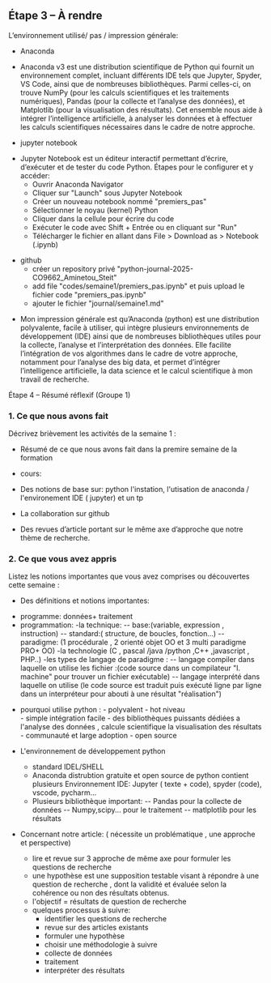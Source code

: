## Étape 3 – À rendre
L’environnement utilisé/  pas / impression générale:
* Anaconda
- Anaconda v3 est une distribution scientifique de Python qui fournit un environnement complet, incluant différents IDE tels que Jupyter,
  Spyder, VS Code, ainsi que de nombreuses bibliothèques. Parmi celles-ci, on trouve NumPy (pour les calculs scientifiques et les traitements numériques), 
  Pandas (pour la collecte et l’analyse des données), et Matplotlib (pour la visualisation des résultats). Cet ensemble nous aide à intégrer 
  l’intelligence artificielle, à analyser les données et à effectuer les calculs scientifiques nécessaires dans le cadre de notre approche.

* jupyter notebook 

- Jupyter Notebook est un éditeur interactif permettant d’écrire, d’exécuter et de tester du code Python. Étapes pour le configurer et y accéder:
   - Ouvrir Anaconda Navigator  
   - Cliquer sur "Launch" sous Jupyter Notebook 
   - Créer un nouveau notebook nommé "premiers_pas"
   - Sélectionner le noyau (kernel) Python
   - Cliquer dans la cellule pour écrire du code
   - Exécuter le code avec Shift + Entrée ou en cliquant sur "Run"
   - Télécharger le fichier en allant dans File > Download as > Notebook (.ipynb) 
* github 
   - créer un repository privé "python-journal-2025-CO9662_Aminetou_Steit" 
   - add file "codes/semaine1/premiers_pas.ipynb" et puis upload le fichier code "premiers_pas.ipynb"
   - ajouter le fichier  "journal/semaine1.md"

- Mon impression générale est qu’Anaconda (python) est une distribution polyvalente, facile à utiliser, qui intègre plusieurs environnements de développement (IDE) ainsi que 
  de nombreuses bibliothèques utiles pour la collecte, l’analyse et l’interprétation des données. Elle facilite l’intégration de vos algorithmes dans le cadre de votre 
  approche, notamment pour l’analyse des big data, et permet d’intégrer l’intelligence artificielle, la data science et le calcul scientifique à mon travail de recherche.

 Étape 4 – Résumé réflexif (Groupe 1)

### 1. Ce que nous avons fait
Décrivez brièvement les activités de la semaine 1 :
- Résumé de ce que nous avons fait dans la premire semaine de la formation

* cours:

- Des notions de base sur:
  python l'instation, l'utisation de anaconda / l'environement IDE ( jupyter) et  un tp

- La collaboration sur github 

- Des revues d’article portant sur le même axe d’approche que notre thème de recherche.


### 2. Ce que vous avez appris
Listez les notions importantes que vous avez comprises ou découvertes cette semaine :
* Des définitions  et  notions importantes:
 - programme: données+ traitement
 - programmation: 
     -la technique:
        -- base:(variable, expression , instruction)
        -- standard:( structure, de boucles, fonction...)
        -- paradigme: (1 procédurale , 2 orienté objet OO  et 3 multi paradigme PRO+ OO)
     -la technologie (C , pascal /java /python ,C++ ,javascript , PHP..)
     -les types de langage de paradigme  :
        -- langage compiler dans laquelle on utilise les fichier :(code source dans un compilateur "l. machine" pour trouver un fichier exécutable)
        -- langage interprété dans laquelle on utilise (le code source est traduit puis exécuté ligne par ligne dans un interpréteur pour abouti à une résultat "réalisation")
* pourquoi utilise python : 
          - polyvalent                                 - hot niveau       
          - simple intégration facile                 - des bibliothèques puissants dédiées a l'analyse des données , calcule scientifique la visualisation des résultats
          - communauté et large  adoption             - open source
* L'environnement de développement python
     - standard IDEL/SHELL
     - Anaconda distrubtion gratuite et open source de python  contient plusieurs  Environnement IDE: Jupyter ( texte + code), spyder (code), vscode, pycharm...
     - Plusieurs bibliothèque important:
       -- Pandas pour la collecte de données
       -- Numpy,scipy... pour le traitement
       -- matlplotlib pour les résultats

* Concernant notre article: ( nécessite un problématique , une approche  et perspective)
  - lire et revue sur 3 approche de même axe pour formuler les questions de recherche 
  - une hypothèse est une supposition testable visant à répondre à une question de recherche , dont la validité et évaluée selon la        cohérence ou non des résultats obtenus.
  - l'objectif = résultats de question  de recherche
  - quelques processus à suivre:
      - identifier les questions de recherche
      - revue sur des articles existants
      - formuler une hypothèse
      - choisir une méthodologie à suivre
      - collecte de données 
      - traitement
      - interpréter des résultats

    




